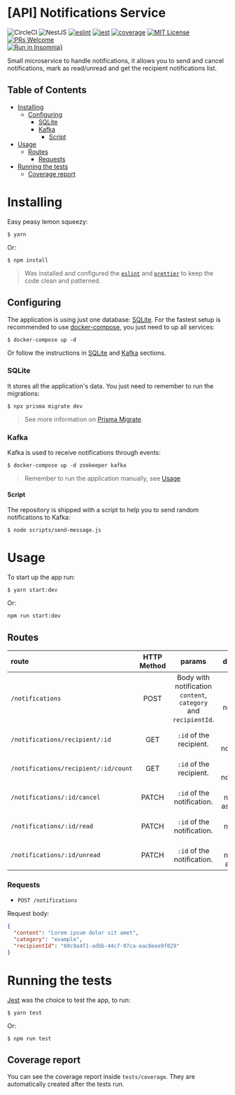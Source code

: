 # [API] Notifications Service
![CircleCI](https://img.shields.io/circleci/build/github/DiegoVictor/notifications-service?style=flat-square&logo=circleci)
![NestJS](https://img.shields.io/badge/nestjs-9.2.1-E0234E?style=flat-square&logo=nestjs)
[![eslint](https://img.shields.io/badge/eslint-8.29.0-4b32c3?style=flat-square&logo=eslint)](https://eslint.org/)
[![jest](https://img.shields.io/badge/jest-28.1.3-brightgreen?style=flat-square&logo=jest)](https://jestjs.io/)
[![coverage](https://img.shields.io/codecov/c/gh/DiegoVictor/notifications-service?logo=codecov&style=flat-square)](https://codecov.io/gh/DiegoVictor/notifications-service)
[![MIT License](https://img.shields.io/badge/license-MIT-green?style=flat-square)](https://github.com/DiegoVictor/notifications-service/blob/main/LICENSE)
[![PRs Welcome](https://img.shields.io/badge/PRs-welcome-brightgreen.svg?style=flat-square)](http://makeapullrequest.com)<br>
[![Run in Insomnia}](https://insomnia.rest/images/run.svg)](https://insomnia.rest/run/?label=Notification%20Service&uri=https%3A%2F%2Fraw.githubusercontent.com%2FDiegoVictor%2Fnotifications-service%2Fmain%2FInsomnia_2022-12-15.json)

Small microservice to handle notifications, it allows you to send and cancel notifications, mark as read/unread and get the recipient notifications list.

## Table of Contents
* [Installing](#installing)
  * [Configuring](#configuring)
    * [SQLite](#sqlite)
    * [Kafka](#kafka)
      * [Script](#script)
* [Usage](#usage)
  * [Routes](#routes)
    * [Requests](#requests)
* [Running the tests](#running-the-tests)
  * [Coverage report](#coverage-report)

# Installing
Easy peasy lemon squeezy:
```
$ yarn
```
Or:
```
$ npm install
```
> Was installed and configured the [`eslint`](https://eslint.org/) and [`prettier`](https://prettier.io/) to keep the code clean and patterned.

## Configuring
The application is using just one database: [SQLite](https://www.sqlite.org/index.html). For the fastest setup is recommended to use [docker-compose](https://docs.docker.com/compose/), you just need to up all services:
```
$ docker-compose up -d
```

Or follow the instructions in [SQLite](#sqlite) and [Kafka](#kafka) sections.

### SQLite
It stores all the application's data. You just need to remember to run the migrations:
```
$ npx prisma migrate dev
```
> See more information on [Prisma Migrate](https://www.prisma.io/docs/concepts/components/prisma-migrate).


### Kafka
Kafka is used to receive notifications through events:
```
$ docker-compose up -d zookeeper kafka
```
> Remember to run the application manually, see [Usage](#usage)

#### Script
The repository is shipped with a script to help you to send random notifications to Kafka:
```
$ node scripts/send-message.js
```

# Usage
To start up the app run:
```
$ yarn start:dev
```
Or:
```
npm run start:dev
```

## Routes
|route|HTTP Method|params|description
|:---|:---:|:---:|:---:
|`/notifications`|POST|Body with notification `content`, `category` and `recipientId`.|Create a new notification.
|`/notifications/recipient/:id`|GET|`:id` of the recipient.|Lists recipient notifications.
|`/notifications/recipient/:id/count`|GET|`:id` of the recipient.|Count recipient notifications.
|`/notifications/:id/cancel`|PATCH|`:id` of the notification.|Set notification as canceled.
|`/notifications/:id/read`|PATCH|`:id` of the notification.|Set notification as read.
|`/notifications/:id/unread`|PATCH|`:id` of the notification.|Set notification as unread.

### Requests
* `POST /notifications`

Request body:
```json
{
  "content": "Lorem ipsum dolor sit amet",
  "category": "example",
  "recipientId": "69c9a4f1-adbb-44c7-97ca-eac8eee9f029"
}
```

# Running the tests
[Jest](https://jestjs.io/) was the choice to test the app, to run:
```
$ yarn test
```
Or:
```
$ npm run test
```

## Coverage report
You can see the coverage report inside `tests/coverage`. They are automatically created after the tests run.

